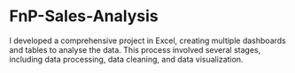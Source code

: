 # FnP-Sales-Analysis
I developed a comprehensive project in Excel, creating multiple dashboards and tables to analyse the data. This process involved several stages, including data processing, data cleaning, and data visualization.
